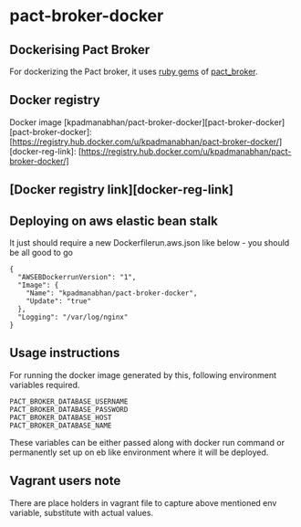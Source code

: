# pact-broker-docker

## Dockerising Pact Broker

For dockerizing the Pact broker, it uses [ruby gems][pactbroker-gem] of [pact_broker][bs-pack_broker].

[bs-pack_broker]: [https://github.com/bethesque/pact_broker]
[pactbroker-gem]: [https://rubygems.org/gems/pact_broker]

## Docker registry
Docker image [kpadmanabhan/pact-broker-docker][pact-broker-docker]
[pact-broker-docker]: [https://registry.hub.docker.com/u/kpadmanabhan/pact-broker-docker/]
[docker-reg-link]: [https://registry.hub.docker.com/u/kpadmanabhan/pact-broker-docker/]

## [Docker registry link][docker-reg-link]

## Deploying on aws elastic bean stalk

It just should require a new Dockerfilerun.aws.json like below -  you should be all good to go

```
{
  "AWSEBDockerrunVersion": "1",
  "Image": {
    "Name": "kpadmanabhan/pact-broker-docker",
    "Update": "true"
  },
  "Logging": "/var/log/nginx"
}
```

## Usage instructions
For running the docker image generated by this, following environment variables required.

```
PACT_BROKER_DATABASE_USERNAME
PACT_BROKER_DATABASE_PASSWORD
PACT_BROKER_DATABASE_HOST
PACT_BROKER_DATABASE_NAME
```

These variables can be either passed along with docker run command or permanently set up on eb like environment where it will be deployed.

## Vagrant users note

There are place holders in vagrant file to capture above mentioned env variable, substitute with actual values.

